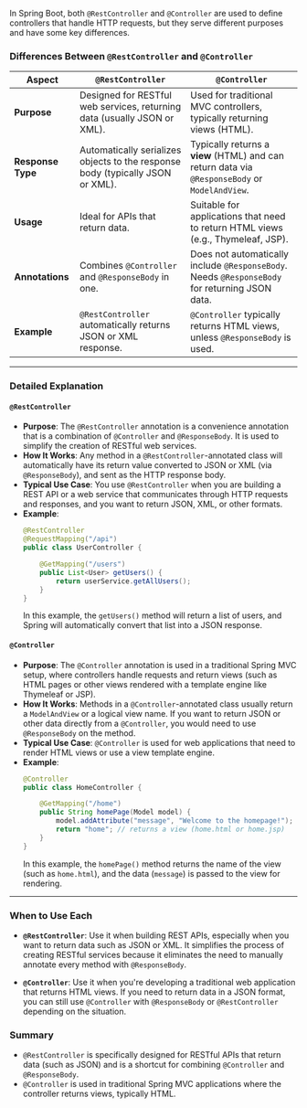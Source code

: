 In Spring Boot, both `@RestController` and `@Controller` are used to define controllers that handle HTTP requests, but they serve different purposes and have some key differences.

### **Differences Between `@RestController` and `@Controller`**

| **Aspect**                | **`@RestController`**                                            | **`@Controller`**                                                 |
|---------------------------|------------------------------------------------------------------|-------------------------------------------------------------------|
| **Purpose**               | Designed for RESTful web services, returning data (usually JSON or XML). | Used for traditional MVC controllers, typically returning views (HTML). |
| **Response Type**         | Automatically serializes objects to the response body (typically JSON or XML). | Typically returns a **view** (HTML) and can return data via `@ResponseBody` or `ModelAndView`. |
| **Usage**                 | Ideal for APIs that return data.                                | Suitable for applications that need to return HTML views (e.g., Thymeleaf, JSP). |
| **Annotations**           | Combines `@Controller` and `@ResponseBody` in one.               | Does not automatically include `@ResponseBody`. Needs `@ResponseBody` for returning JSON data. |
| **Example**               | `@RestController` automatically returns JSON or XML response.   | `@Controller` typically returns HTML views, unless `@ResponseBody` is used. |

---

### **Detailed Explanation**

#### **`@RestController`**
- **Purpose**: The `@RestController` annotation is a convenience annotation that is a combination of `@Controller` and `@ResponseBody`. It is used to simplify the creation of RESTful web services.
- **How It Works**: Any method in a `@RestController`-annotated class will automatically have its return value converted to JSON or XML (via `@ResponseBody`), and sent as the HTTP response body.
- **Typical Use Case**: You use `@RestController` when you are building a REST API or a web service that communicates through HTTP requests and responses, and you want to return JSON, XML, or other formats.
- **Example**:
  ```java
  @RestController
  @RequestMapping("/api")
  public class UserController {

      @GetMapping("/users")
      public List<User> getUsers() {
          return userService.getAllUsers();
      }
  }
  ```
  In this example, the `getUsers()` method will return a list of users, and Spring will automatically convert that list into a JSON response.

#### **`@Controller`**
- **Purpose**: The `@Controller` annotation is used in a traditional Spring MVC setup, where controllers handle requests and return views (such as HTML pages or other views rendered with a template engine like Thymeleaf or JSP).
- **How It Works**: Methods in a `@Controller`-annotated class usually return a `ModelAndView` or a logical view name. If you want to return JSON or other data directly from a `@Controller`, you would need to use `@ResponseBody` on the method.
- **Typical Use Case**: `@Controller` is used for web applications that need to render HTML views or use a view template engine.
- **Example**:
  ```java
  @Controller
  public class HomeController {

      @GetMapping("/home")
      public String homePage(Model model) {
          model.addAttribute("message", "Welcome to the homepage!");
          return "home"; // returns a view (home.html or home.jsp)
      }
  }
  ```
  In this example, the `homePage()` method returns the name of the view (such as `home.html`), and the data (`message`) is passed to the view for rendering.

---

### **When to Use Each**

- **`@RestController`**: Use it when building REST APIs, especially when you want to return data such as JSON or XML. It simplifies the process of creating RESTful services because it eliminates the need to manually annotate every method with `@ResponseBody`.
  
- **`@Controller`**: Use it when you're developing a traditional web application that returns HTML views. If you need to return data in a JSON format, you can still use `@Controller` with `@ResponseBody` or `@RestController` depending on the situation.

### **Summary**
- `@RestController` is specifically designed for RESTful APIs that return data (such as JSON) and is a shortcut for combining `@Controller` and `@ResponseBody`.
- `@Controller` is used in traditional Spring MVC applications where the controller returns views, typically HTML.